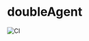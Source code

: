 # doubleAgent
![CI](https://github.com/doubleAgent-ohtu/doubleAgent/actions/workflows/ci.yml/badge.svg)
